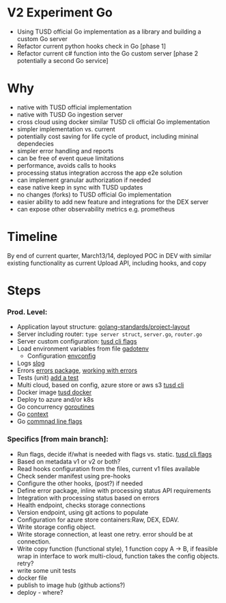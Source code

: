 # V2 Experiment Go

- Using TUSD official Go implementation as a library and building a custom Go server
- Refactor current python hooks check in Go [phase 1]
- Refactor current c# function into the Go custom server [phase 2 potentially a second Go service]



# Why

- native with TUSD official implementation
- native with TUSD Go ingestion server
- cross cloud using docker similar TUSD cli official Go implementation
- simpler implementation vs. current 
- potentially cost saving for life cycle of product, including mininal dependecies
- simpler error handling and reports
- can be free of event queue limitations
- performance, avoids calls to hooks
- processing status integration accross the app e2e solution
- can implement granular authorization if needed
- ease native keep in sync with TUSD updates
- no changes (forks) to TUSD official Go implementation
- easier ability to add new feature and integrations for the DEX server
- can expose other observability metrics e.g. prometheus 


# Timeline
By end of current quarter, March13/14, deployed POC in DEV with similar existing functionality as current Upload API, including hooks, and copy

# Steps 

### Prod. Level:
- Application layout structure: [golang-standards/project-layout](https://github.com/golang-standards/project-layout)
- Server including router: `type server struct`, `server.go`, `router.go` 
- Server custom configuration: [tusd cli flags](https://github.com/tus/tusd/blob/main/cmd/tusd/cli/serve.go)
- Load environment variables from file [gadotenv](https://github.com/joho/godotenv)
  - Configuration [envconfig](https://github.com/sethvargo/go-envconfig)
- Logs [slog](https://go.dev/blog/slog)
- Errors [errors package](https://pkg.go.dev/errors), [working with errors](https://go.dev/blog/go1.13-errors)
- Tests (unit) [add a test](https://go.dev/doc/tutorial/add-a-test)
- Multi cloud, based on config, azure store or aws s3 [tusd cli](https://github.com/tus/tusd/tree/main/cmd/tusd/cli)
- Docker image [tusd docker](https://github.com/tus/tusd/blob/main/Dockerfile)
- Deploy to azure and/or k8s
- Go concurrency [goroutines](https://go.dev/tour/concurrency/1)
- Go [context](https://pkg.go.dev/context)
- Go [commnad line flags](https://pkg.go.dev/flag)

### Specifics [from main branch]:
- Run flags, decide if/what is needed with flags vs. static. [tusd cli flags](https://github.com/tus/tusd/blob/main/cmd/tusd/cli/serve.go)
- Based on metadata v1 or v2 or both?
- Read hooks configuration from the files, current v1 files available
- Check sender manifest using pre-hooks
- Configure the other hooks, (post?) if needed
- Define error package, inline with processing status API requirements
- Integration with processing status based on errors
- Health endpoint, checks storage connections
- Version endpoint, using git actions to populate 
- Configuration for azure store containers:Raw, DEX, EDAV.
- Write storage config object.
- Write storage connection, at least one retry. error should be at connection.
- Write copy function (functional style), 1 function copy A -> B, if feasible wrap in interface to work multi-cloud, function takes the config objects. retry? 
- write some unit tests
- docker file
- publish to image hub (github actions?)
- deploy - where?
